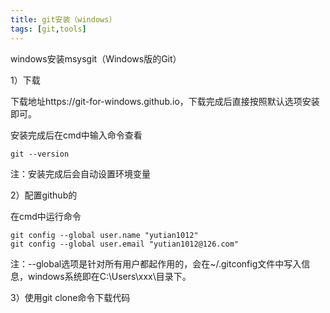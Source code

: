 ```yaml
---
title: git安装（windows）
tags: [git,tools]
---
```


windows安装msysgit（Windows版的Git）

1）下载

下载地址https://git-for-windows.github.io，下载完成后直接按照默认选项安装即可。

安装完成后在cmd中输入命令查看

```
git --version
```

注：安装完成后会自动设置环境变量

2）配置github的

在cmd中运行命令

```
git config --global user.name "yutian1012"
git config --global user.email "yutian1012@126.com"
```

注：--global选项是针对所有用户都起作用的，会在~/.gitconfig文件中写入信息，windows系统即在C:\Users\xxx\目录下。

3）使用git clone命令下载代码